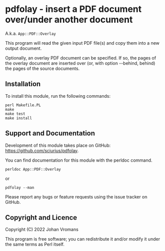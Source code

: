 # pdfolay - insert a PDF document over/under another document

A.k.a. `App::PDF::Overlay`

This program will read the given input PDF file(s) and copy them
into a new output document.

Optionally, an overlay PDF document can be specified. If so, the pages
of the overlay document are inserted over (or, with option
--behind, behind) the pages of the source documents.

## Installation

To install this module, run the following commands:

	perl Makefile.PL
	make
	make test
	make install

## Support and Documentation

Development of this module takes place on GitHub:
https://github.com/sciurius/pdfolay.

You can find documentation for this module with the perldoc command.

    perldoc App::PDF::Overlay

or

    pdfolay --man

Please report any bugs or feature requests using the issue tracker on
GitHub.

## Copyright and Licence

Copyright (C) 2022 Johan Vromans

This program is free software; you can redistribute it and/or modify it
under the same terms as Perl itself.

